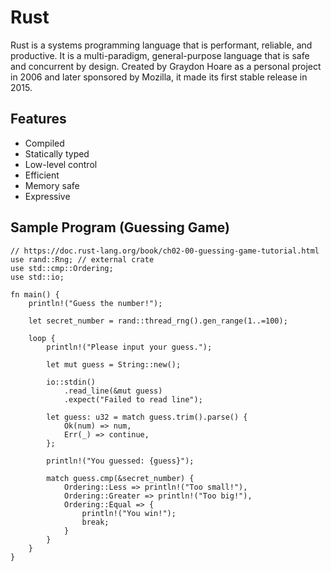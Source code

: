 # Rust

Rust is a systems programming language that is performant, reliable, and
productive. It is a multi-paradigm, general-purpose language that is safe
and concurrent by design. Created by Graydon Hoare as a personal project
in 2006 and later sponsored by Mozilla, it made its first stable release
in 2015.

## Features

- Compiled
- Statically typed
- Low-level control
- Efficient
- Memory safe
- Expressive

## Sample Program (Guessing Game)

```rust,noplayground
// https://doc.rust-lang.org/book/ch02-00-guessing-game-tutorial.html
use rand::Rng; // external crate
use std::cmp::Ordering;
use std::io;

fn main() {
    println!("Guess the number!");

    let secret_number = rand::thread_rng().gen_range(1..=100);

    loop {
        println!("Please input your guess.");

        let mut guess = String::new();

        io::stdin()
            .read_line(&mut guess)
            .expect("Failed to read line");

        let guess: u32 = match guess.trim().parse() {
            Ok(num) => num,
            Err(_) => continue,
        };

        println!("You guessed: {guess}");

        match guess.cmp(&secret_number) {
            Ordering::Less => println!("Too small!"),
            Ordering::Greater => println!("Too big!"),
            Ordering::Equal => {
                println!("You win!");
                break;
            }
        }
    }
}
```
